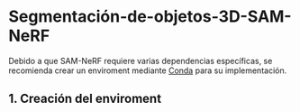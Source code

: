 # Segmentación-de-objetos-3D-SAM-NeRF

Debido a que SAM-NeRF requiere varias dependencias específicas, se recomienda crear un enviroment mediante [Conda](https://www.anaconda.com/download/success) para su implementación.

## **1. Creación del enviroment**
